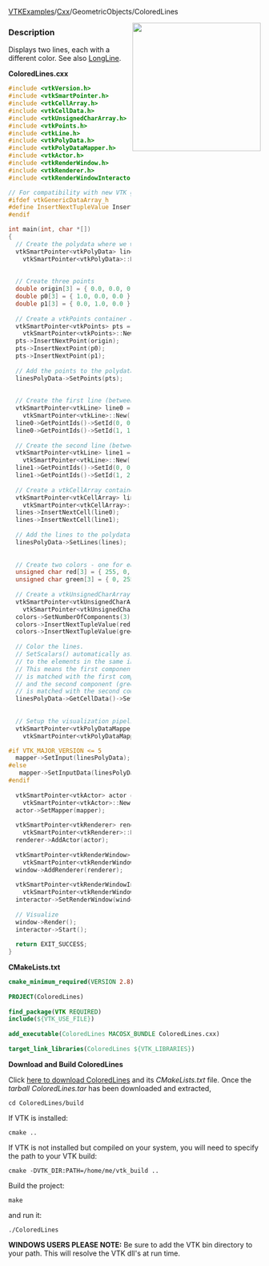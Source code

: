[VTKExamples](Home)/[Cxx](Cxx)/GeometricObjects/ColoredLines

<img align="right" src="https://github.com/lorensen/VTKExamples/raw/master/Testing/Baseline/GeometricObjects/TestColoredLines.png" width="256" />

### Description
Displays two lines, each with a different color. See also [LongLine](Cxx/GeometricObjects/LongLine).

**ColoredLines.cxx**
```c++
#include <vtkVersion.h>
#include <vtkSmartPointer.h>
#include <vtkCellArray.h>
#include <vtkCellData.h>
#include <vtkUnsignedCharArray.h>
#include <vtkPoints.h>
#include <vtkLine.h>
#include <vtkPolyData.h>
#include <vtkPolyDataMapper.h>
#include <vtkActor.h>
#include <vtkRenderWindow.h>
#include <vtkRenderer.h>
#include <vtkRenderWindowInteractor.h>

// For compatibility with new VTK generic data arrays
#ifdef vtkGenericDataArray_h
#define InsertNextTupleValue InsertNextTypedTuple
#endif

int main(int, char *[])
{
  // Create the polydata where we will store all the geometric data
  vtkSmartPointer<vtkPolyData> linesPolyData =
    vtkSmartPointer<vtkPolyData>::New();
  
  
  // Create three points
  double origin[3] = { 0.0, 0.0, 0.0 };
  double p0[3] = { 1.0, 0.0, 0.0 };
  double p1[3] = { 0.0, 1.0, 0.0 };
  
  // Create a vtkPoints container and store the points in it
  vtkSmartPointer<vtkPoints> pts =
    vtkSmartPointer<vtkPoints>::New();
  pts->InsertNextPoint(origin);
  pts->InsertNextPoint(p0);
  pts->InsertNextPoint(p1);
  
  // Add the points to the polydata container
  linesPolyData->SetPoints(pts);
  
  
  // Create the first line (between Origin and P0)
  vtkSmartPointer<vtkLine> line0 =
    vtkSmartPointer<vtkLine>::New();
  line0->GetPointIds()->SetId(0, 0); // the second 0 is the index of the Origin in linesPolyData's points
  line0->GetPointIds()->SetId(1, 1); // the second 1 is the index of P0 in linesPolyData's points
  
  // Create the second line (between Origin and P1)
  vtkSmartPointer<vtkLine> line1 =
    vtkSmartPointer<vtkLine>::New();
  line1->GetPointIds()->SetId(0, 0); // the second 0 is the index of the Origin in linesPolyData's points
  line1->GetPointIds()->SetId(1, 2); // 2 is the index of P1 in linesPolyData's points
  
  // Create a vtkCellArray container and store the lines in it
  vtkSmartPointer<vtkCellArray> lines =
    vtkSmartPointer<vtkCellArray>::New();
  lines->InsertNextCell(line0);
  lines->InsertNextCell(line1);
  
  // Add the lines to the polydata container
  linesPolyData->SetLines(lines);
  
  
  // Create two colors - one for each line
  unsigned char red[3] = { 255, 0, 0 };
  unsigned char green[3] = { 0, 255, 0 };
  
  // Create a vtkUnsignedCharArray container and store the colors in it
  vtkSmartPointer<vtkUnsignedCharArray> colors =
    vtkSmartPointer<vtkUnsignedCharArray>::New();
  colors->SetNumberOfComponents(3);
  colors->InsertNextTupleValue(red);
  colors->InsertNextTupleValue(green);
  
  // Color the lines.
  // SetScalars() automatically associates the values in the data array passed as parameter
  // to the elements in the same indices of the cell data array on which it is called.
  // This means the first component (red) of the colors array
  // is matched with the first component of the cell array (line 0)
  // and the second component (green) of the colors array
  // is matched with the second component of the cell array (line 1)
  linesPolyData->GetCellData()->SetScalars(colors);
  
  
  // Setup the visualization pipeline
  vtkSmartPointer<vtkPolyDataMapper> mapper =
    vtkSmartPointer<vtkPolyDataMapper>::New();

#if VTK_MAJOR_VERSION <= 5
  mapper->SetInput(linesPolyData);
#else
   mapper->SetInputData(linesPolyData);
#endif
  
  vtkSmartPointer<vtkActor> actor =
    vtkSmartPointer<vtkActor>::New();
  actor->SetMapper(mapper);
  
  vtkSmartPointer<vtkRenderer> renderer =
    vtkSmartPointer<vtkRenderer>::New();
  renderer->AddActor(actor);
  
  vtkSmartPointer<vtkRenderWindow> window =
    vtkSmartPointer<vtkRenderWindow>::New();
  window->AddRenderer(renderer);
  
  vtkSmartPointer<vtkRenderWindowInteractor> interactor =
    vtkSmartPointer<vtkRenderWindowInteractor>::New();
  interactor->SetRenderWindow(window);
  
  // Visualize
  window->Render();
  interactor->Start();
  
  return EXIT_SUCCESS;
}
```
**CMakeLists.txt**
```cmake
cmake_minimum_required(VERSION 2.8)
 
PROJECT(ColoredLines)
 
find_package(VTK REQUIRED)
include(${VTK_USE_FILE})
 
add_executable(ColoredLines MACOSX_BUNDLE ColoredLines.cxx)
 
target_link_libraries(ColoredLines ${VTK_LIBRARIES})
```

**Download and Build ColoredLines**

Click [here to download ColoredLines](https://github.com/lorensen/VTKWikiExamplesTarballs/raw/master/ColoredLines.tar) and its *CMakeLists.txt* file.
Once the *tarball ColoredLines.tar* has been downloaded and extracted,
```
cd ColoredLines/build 
```
If VTK is installed:
```
cmake ..
```
If VTK is not installed but compiled on your system, you will need to specify the path to your VTK build:
```
cmake -DVTK_DIR:PATH=/home/me/vtk_build ..
```
Build the project:
```
make
```
and run it:
```
./ColoredLines
```
**WINDOWS USERS PLEASE NOTE:** Be sure to add the VTK bin directory to your path. This will resolve the VTK dll's at run time.

